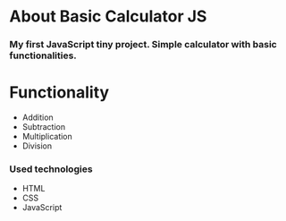 # About Basic Calculator JS

### My first JavaScript tiny project. Simple calculator with basic functionalities.

# Functionality
* Addition
* Subtraction
* Multiplication
* Division

### Used technologies
* HTML
* CSS
* JavaScript
